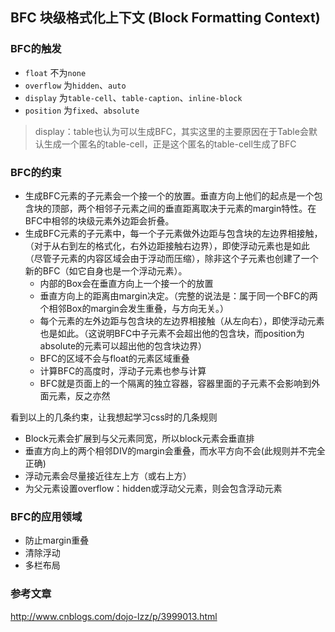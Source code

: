 ## BFC 块级格式化上下文 (Block Formatting Context)

### BFC的触发
* `float`       不为`none`
* `overflow`    为`hidden`、`auto`
* `display`     为`table-cell`、`table-caption`、`inline-block`
* `position`    为`fixed`、`absolute`
 > display：table也认为可以生成BFC，其实这里的主要原因在于Table会默认生成一个匿名的table-cell，正是这个匿名的table-cell生成了BFC

 ### BFC的约束

* 生成BFC元素的子元素会一个接一个的放置。垂直方向上他们的起点是一个包含块的顶部，两个相邻子元素之间的垂直距离取决于元素的margin特性。在BFC中相邻的块级元素外边距会折叠。
* 生成BFC元素的子元素中，每一个子元素做外边距与包含块的左边界相接触，（对于从右到左的格式化，右外边距接触右边界），即使浮动元素也是如此（尽管子元素的内容区域会由于浮动而压缩），除非这个子元素也创建了一个新的BFC（如它自身也是一个浮动元素）。
    * 内部的Box会在垂直方向上一个接一个的放置
    * 垂直方向上的距离由margin决定。（完整的说法是：属于同一个BFC的两个相邻Box的margin会发生重叠，与方向无关。）
    * 每个元素的左外边距与包含块的左边界相接触（从左向右），即使浮动元素也是如此。（这说明BFC中子元素不会超出他的包含块，而position为absolute的元素可以超出他的包含块边界）
    * BFC的区域不会与float的元素区域重叠
    * 计算BFC的高度时，浮动子元素也参与计算
    * BFC就是页面上的一个隔离的独立容器，容器里面的子元素不会影响到外面元素，反之亦然

看到以上的几条约束，让我想起学习css时的几条规则
* Block元素会扩展到与父元素同宽，所以block元素会垂直排
* 垂直方向上的两个相邻DIV的margin会重叠，而水平方向不会(此规则并不完全正确)
* 浮动元素会尽量接近往左上方（或右上方）
* 为父元素设置overflow：hidden或浮动父元素，则会包含浮动元素

### BFC的应用领域
* 防止margin重叠
* 清除浮动
* 多栏布局

### 参考文章
http://www.cnblogs.com/dojo-lzz/p/3999013.html
